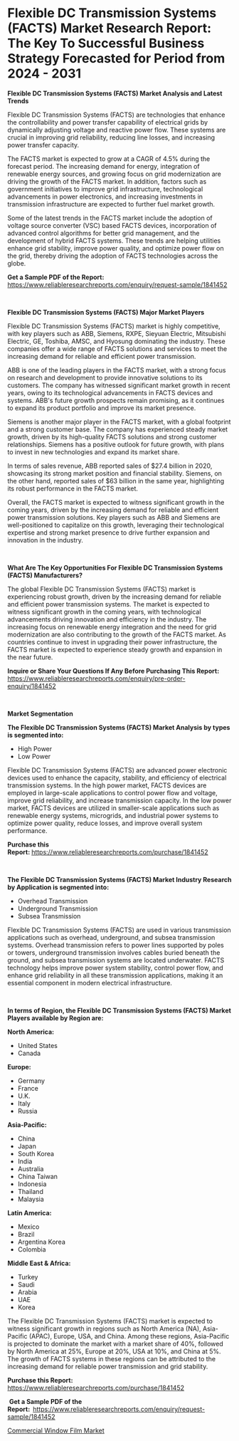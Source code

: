 <p><h1>Flexible DC Transmission Systems (FACTS) Market Research Report: The Key To Successful Business Strategy Forecasted for Period from 2024 - 2031</h1></p><p><strong>Flexible DC Transmission Systems (FACTS) Market Analysis and Latest Trends</strong></p>
<p><p>Flexible DC Transmission Systems (FACTS) are technologies that enhance the controllability and power transfer capability of electrical grids by dynamically adjusting voltage and reactive power flow. These systems are crucial in improving grid reliability, reducing line losses, and increasing power transfer capacity.</p><p>The FACTS market is expected to grow at a CAGR of 4.5% during the forecast period. The increasing demand for energy, integration of renewable energy sources, and growing focus on grid modernization are driving the growth of the FACTS market. In addition, factors such as government initiatives to improve grid infrastructure, technological advancements in power electronics, and increasing investments in transmission infrastructure are expected to further fuel market growth.</p><p>Some of the latest trends in the FACTS market include the adoption of voltage source converter (VSC) based FACTS devices, incorporation of advanced control algorithms for better grid management, and the development of hybrid FACTS systems. These trends are helping utilities enhance grid stability, improve power quality, and optimize power flow on the grid, thereby driving the adoption of FACTS technologies across the globe.</p></p>
<p><strong>Get a Sample PDF of the Report:&nbsp;</strong> <a href="https://www.reliableresearchreports.com/enquiry/request-sample/1841452">https://www.reliableresearchreports.com/enquiry/request-sample/1841452</a></p>
<p>&nbsp;</p>
<p><strong>Flexible DC Transmission Systems (FACTS) Major Market Players</strong></p>
<p><p>Flexible DC Transmission Systems (FACTS) market is highly competitive, with key players such as ABB, Siemens, RXPE, Sieyuan Electric, Mitsubishi Electric, GE, Toshiba, AMSC, and Hyosung dominating the industry. These companies offer a wide range of FACTS solutions and services to meet the increasing demand for reliable and efficient power transmission.</p><p>ABB is one of the leading players in the FACTS market, with a strong focus on research and development to provide innovative solutions to its customers. The company has witnessed significant market growth in recent years, owing to its technological advancements in FACTS devices and systems. ABB's future growth prospects remain promising, as it continues to expand its product portfolio and improve its market presence.</p><p>Siemens is another major player in the FACTS market, with a global footprint and a strong customer base. The company has experienced steady market growth, driven by its high-quality FACTS solutions and strong customer relationships. Siemens has a positive outlook for future growth, with plans to invest in new technologies and expand its market share.</p><p>In terms of sales revenue, ABB reported sales of $27.4 billion in 2020, showcasing its strong market position and financial stability. Siemens, on the other hand, reported sales of $63 billion in the same year, highlighting its robust performance in the FACTS market.</p><p>Overall, the FACTS market is expected to witness significant growth in the coming years, driven by the increasing demand for reliable and efficient power transmission solutions. Key players such as ABB and Siemens are well-positioned to capitalize on this growth, leveraging their technological expertise and strong market presence to drive further expansion and innovation in the industry.</p></p>
<p>&nbsp;</p>
<p><strong>What Are The Key Opportunities For Flexible DC Transmission Systems (FACTS) Manufacturers?</strong></p>
<p><p>The global Flexible DC Transmission Systems (FACTS) market is experiencing robust growth, driven by the increasing demand for reliable and efficient power transmission systems. The market is expected to witness significant growth in the coming years, with technological advancements driving innovation and efficiency in the industry. The increasing focus on renewable energy integration and the need for grid modernization are also contributing to the growth of the FACTS market. As countries continue to invest in upgrading their power infrastructure, the FACTS market is expected to experience steady growth and expansion in the near future.</p></p>
<p><strong>Inquire or Share Your Questions If Any Before Purchasing This Report:</strong> <a href="https://www.reliableresearchreports.com/enquiry/pre-order-enquiry/1841452">https://www.reliableresearchreports.com/enquiry/pre-order-enquiry/1841452</a></p>
<p>&nbsp;</p>
<p><strong>Market Segmentation</strong></p>
<p><strong>The Flexible DC Transmission Systems (FACTS) Market Analysis by types is segmented into:</strong></p>
<p><ul><li>High Power</li><li>Low Power</li></ul></p>
<p><p>Flexible DC Transmission Systems (FACTS) are advanced power electronic devices used to enhance the capacity, stability, and efficiency of electrical transmission systems. In the high power market, FACTS devices are employed in large-scale applications to control power flow and voltage, improve grid reliability, and increase transmission capacity. In the low power market, FACTS devices are utilized in smaller-scale applications such as renewable energy systems, microgrids, and industrial power systems to optimize power quality, reduce losses, and improve overall system performance.</p></p>
<p><strong>Purchase this Report:&nbsp;</strong><a href="https://www.reliableresearchreports.com/purchase/1841452">https://www.reliableresearchreports.com/purchase/1841452</a></p>
<p>&nbsp;</p>
<p><strong>The Flexible DC Transmission Systems (FACTS) Market Industry Research by Application is segmented into:</strong></p>
<p><ul><li>Overhead Transmission</li><li>Underground Transmission</li><li>Subsea Transmission</li></ul></p>
<p><p>Flexible DC Transmission Systems (FACTS) are used in various transmission applications such as overhead, underground, and subsea transmission systems. Overhead transmission refers to power lines supported by poles or towers, underground transmission involves cables buried beneath the ground, and subsea transmission systems are located underwater. FACTS technology helps improve power system stability, control power flow, and enhance grid reliability in all these transmission applications, making it an essential component in modern electrical infrastructure.</p></p>
<p>&nbsp;</p>
<p><strong>In terms of Region, the Flexible DC Transmission Systems (FACTS) Market Players available by Region are:</strong></p>
<p>
    <p> <strong> North America: </strong>
        <ul>
            <li>United States</li>
            <li>Canada</li>
        </ul>
        </p> 
    <p> <strong> Europe: </strong>
        <ul>
            <li>Germany</li>
            <li>France</li>
            <li>U.K.</li>
            <li>Italy</li>
            <li>Russia</li>
        </ul>
        </p> 
    <p> <strong> Asia-Pacific: </strong>
        <ul>
            <li>China</li>
            <li>Japan</li>
            <li>South Korea</li>
            <li>India</li>
            <li>Australia</li>
            <li>China Taiwan</li>
            <li>Indonesia</li>
            <li>Thailand</li>
            <li>Malaysia</li>
        </ul>
        </p> 
    <p> <strong> Latin America: </strong>
        <ul>
            <li>Mexico</li>
            <li>Brazil</li>
            <li>Argentina Korea</li>
            <li>Colombia</li>
        </ul>
        </p> 
    <p> <strong> Middle East & Africa: </strong>
        <ul>
            <li>Turkey</li>
            <li>Saudi</li>
            <li>Arabia</li>
            <li>UAE</li>
            <li>Korea</li>
        </ul>
    </p>
    </p>
<p><p>The Flexible DC Transmission Systems (FACTS) market is expected to witness significant growth in regions such as North America (NA), Asia-Pacific (APAC), Europe, USA, and China. Among these regions, Asia-Pacific is projected to dominate the market with a market share of 40%, followed by North America at 25%, Europe at 20%, USA at 10%, and China at 5%. The growth of FACTS systems in these regions can be attributed to the increasing demand for reliable power transmission and grid stability.</p></p>
<p><strong>Purchase this Report: </strong><a href="https://www.reliableresearchreports.com/purchase/1841452">https://www.reliableresearchreports.com/purchase/1841452</a></p>
<p>&nbsp;<strong>Get a Sample PDF of the Report:&nbsp;&nbsp;</strong><a href="https://www.reliableresearchreports.com/enquiry/request-sample/1841452">https://www.reliableresearchreports.com/enquiry/request-sample/1841452</a></p>
<p><strong></strong></p>
<p><p><a href="https://carnation-joke-41f.notion.site/Commercial-Window-Film-Market-Size-Reflecting-a-Forecast-Till-2031-Market-By-Type-By-Application-a-f8abc3c1c61a41d5846e96ec254f7e83">Commercial Window Film Market</a></p></p>